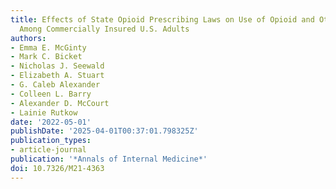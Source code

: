 ```yaml
---
title: Effects of State Opioid Prescribing Laws on Use of Opioid and Other Pain Treatments
  Among Commercially Insured U.S. Adults
authors:
- Emma E. McGinty
- Mark C. Bicket
- Nicholas J. Seewald
- Elizabeth A. Stuart
- G. Caleb Alexander
- Colleen L. Barry
- Alexander D. McCourt
- Lainie Rutkow
date: '2022-05-01'
publishDate: '2025-04-01T00:37:01.798325Z'
publication_types:
- article-journal
publication: '*Annals of Internal Medicine*'
doi: 10.7326/M21-4363
---
```

